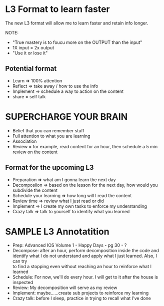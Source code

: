 # L3 Format to learn faster

The new L3 format will allow me to learn faster and retain info longer. 

NOTE:
- "True mastery is to foucu more on the OUTPUT than the input"
- 1X input = 2x output
- "Use it or lose it"

## Potential format 
- Learn => 100% attention
- Reflect => take away / how to use the info
- Implement => schedule a way to action on the content
- share = self talk

# SUPERCHARGE YOUR BRAIN
- Belief that you can remember stuff
- Full attention to what you are learning
- Association
- Review = for example, read content for an hour, then schedule a 5 min review on the content

## Format for the upcoming L3 
- Preparation => what am I gonna learn the next day 
- Decomposiion => based on the lesson for the next day, how would you subdivide the content
- Schedule your learning => how long will I read the content
- Review time => review what I just read or did
- Implement => I create my own tasks to enforce my understanding
- Crazy talk => talk to yourself to identify what you learned

# SAMPLE L3 Annotatition
- Prep: Advanced IOS Volume 1 - Happy Days - pg 30 - ?
- Decompose: after an hour, perform decomposition inside the code and identify what I do not understand and apply what I just learned. Also, I can try  
  to find a stopping even without reaching an hour to reinforce what I learned
- Schedule: For now, we'll do every hour. I will get to it after the house is inspected
- Review: My decomposition will serve as my review
- Implement: maybe......create sub projects to reinforce my learning
- Crazy talk: before I sleep, practice in trying to recall what I've done 




